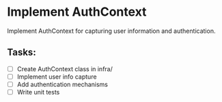 # Implement AuthContext

Implement AuthContext for capturing user information and authentication.

## Tasks:
- [ ] Create AuthContext class in infra/
- [ ] Implement user info capture
- [ ] Add authentication mechanisms
- [ ] Write unit tests